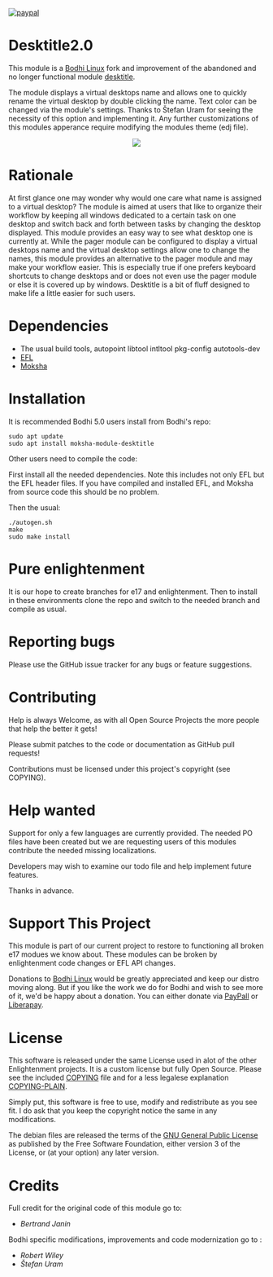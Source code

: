 [![paypal](https://www.paypalobjects.com/en_US/i/btn/btn_donate_SM.gif)](https://www.paypal.com/paypalme/rbtylee)

# Desktitle2.0

This module is a [Bodhi Linux](https://www.bodhilinux.com/) fork and improvement of the abandoned and no longer functional module [desktitle](https://github.com/tamentis/desktitle).

The module displays a virtual desktops name and allows one to quickly rename the virtual desktop by double clicking the name. Text color can be changed via the module's settings. Thanks to  Štefan Uram for seeing the necessity of this option and implementing it. Any further customizations of this modules apperance require modifying the modules theme (edj file).
<div align="center">
  <img src="https://i.imgur.com/Cj1Snsc.png">
</div>

# Rationale

At first glance one may wonder why would one care what name is assigned to a virtual desktop? The module is aimed at users that like to organize their workflow by keeping all windows dedicated to a certain task on one desktop and switch back and forth between tasks by changing the desktop displayed. This module provides an easy way to see what desktop one is currently at. While the pager module can be configured to display a virtual desktops name and the virtual desktop settings allow one to change the names, this module provides an alternative to the pager module and may make your workflow easier. This is especially true if one prefers keyboard shortcuts to change desktops and or does not even use the pager module or else it is covered up by windows. Desktitle is a bit of fluff designed to make life a little easier for such users.

# Dependencies

* The usual build tools, autopoint libtool intltool pkg-config  autotools-dev
* [EFL](https://www.enlightenment.org/download)
* [Moksha](https://github.com/JeffHoogland/moksha)

# Installation

It is recommended Bodhi 5.0 users install from Bodhi's repo:

```ShellSession
sudo apt update
sudo apt install moksha-module-desktitle
```

Other users need to compile the code:

First install all the needed dependencies. Note this includes not only EFL but the EFL header files. If you have compiled and installed EFL, and Moksha from source code this should be no problem. 

Then the usual:

```ShellSession
./autogen.sh
make
sudo make install
```

# Pure enlightenment

It is our hope to create branches for e17 and enlightenment. Then to install in these environments clone the repo and switch to the needed branch and compile as usual.

# Reporting bugs

Please use the GitHub issue tracker for any bugs or feature suggestions.

# Contributing

Help is always Welcome, as with all Open Source Projects the more people that help the better it gets!

Please submit patches to the code or documentation as GitHub pull requests!

Contributions must be licensed under this project's copyright (see COPYING).

# Help wanted

Support for only a few languages are currently provided. The needed PO files have been created but we are requesting users of this modules contribute the needed missing localizations.

Developers may wish to examine our todo file and help implement future features.

Thanks in advance.

# Support This Project

This module is part of our current project to restore to functioning all broken e17 modues we know about. These modules can be broken by enlightenment code changes or EFL API changes. 

Donations to [Bodhi Linux](https://www.bodhilinux.com/donate/) would be greatly appreciated and keep our distro moving along. But if you like the work we do for Bodhi and wish to see more of it, we'd be happy about a donation. You can either donate via [PayPall](https://www.paypal.com/paypalme/rbtylee) or [Liberapay](https://liberapay.com/ylee/). 

# License

This software is released under the same License used in alot of the other Enlightenment projects. It is a custom license but fully Open Source. Please see the included [COPYING](https://github.com/rbtylee/launcher-spellchecker/blob/master/COPYING) file and for a less legalese explanation [COPYING-PLAIN](https://github.com/rbtylee/launcher-spellchecker/blob/master/COPYING-PLAIN).

Simply put, this software is free to use, modify and redistribute as you see fit. I do ask that you keep the copyright notice the same in any modifications.

The debian files are  released the terms of the [GNU General Public License](https://www.gnu.org/licenses/gpl.html) as published by the Free Software Foundation, either version 3 of the License, or (at your option) any later version.


# Credits

Full credit for the original code of this module go to:
* _*Bertrand Janin*_

Bodhi specific modifications, improvements and code modernization go to :
* _*Robert Wiley*_
* _*Štefan Uram*_
